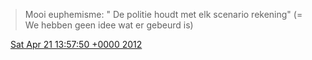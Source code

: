 > Mooi euphemisme: " De politie houdt met elk scenario rekening" \(\= We hebben geen idee wat er gebeurd is\)

<img src="../../media/tweet.ico" width="12" /> [Sat Apr 21 13:57:50 +0000 2012](https://twitter.com/DromerDenker/status/193700072670760960)